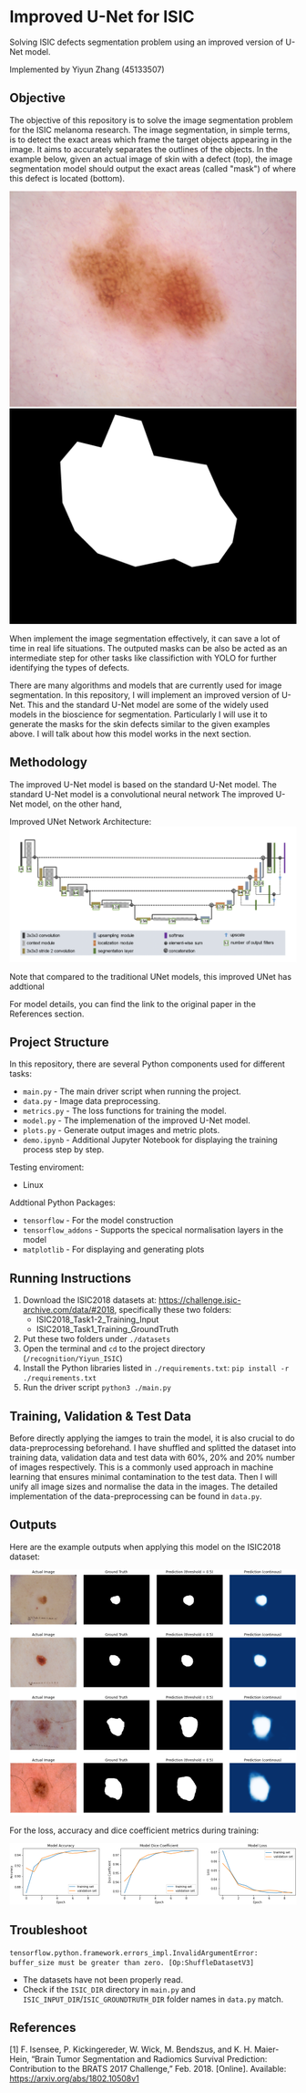 # Improved U-Net for ISIC
Solving ISIC defects segmentation problem using an improved version of U-Net model.

Implemented by Yiyun Zhang (45133507)

## Objective
The objective of this repository is to solve the image segmentation problem for the ISIC melanoma research.
The image segmentation, in simple terms, is to detect the exact areas which frame the target objects appearing in the image.
It aims to accurately separates the outlines of the objects.
In the example below, given an actual image of skin with a defect (top),
the image segmentation model should output the exact areas (called "mask") of where this defect is located (bottom).

![Example of the skin](./images/skin_example.jpg)
![Example of the segmentation mask](./images/mask_example.png)

When implement the image segmentation effectively, it can save a lot of time in real life situations.
The outputed masks can be also be acted as an intermediate step for other tasks like
classifiction with YOLO for further identifying the types of defects.

There are many algorithms and models that are currently used for image segmentation.
In this repository, I will implement an improved version of U-Net.
This and the standard U-Net model are some of the widely used models in the bioscience for segmentation.
Particularly I will use it to generate the masks for the skin defects similar to the given examples above.
I will talk about how this model works in the next section.


## Methodology
The improved U-Net model is based on the standard U-Net model.
The standard U-Net model is a convolutional neural network
The improved U-Net model, on the other hand, 

Improved UNet Network Architecture:
![Improved UNet Architecture](./images/Improved_UNet.png)

<!-- [Image of unet model summary] -->

Note that compared to the traditional UNet models, this improved UNet has addtional 

For model details, you can find the link to the original paper in the References section.

## Project Structure
In this repository, there are several Python components used for different tasks:
- `main.py` - The main driver script when running the project.
- `data.py` - Image data preprocessing.
- `metrics.py` - The loss functions for training the model.
- `model.py` - The implemenation of the improved U-Net model.
- `plots.py` - Generate output images and metric plots.
- `demo.ipynb` - Additional Jupyter Notebook for displaying the training process step by step.

Testing enviroment:
- Linux

Addtional Python Packages:
- `tensorflow` - For the model construction
- `tensorflow_addons` - Supports the specical normalisation layers in the model
- `matplotlib` - For displaying and generating plots

## Running Instructions
1. Download the ISIC2018 datasets at: https://challenge.isic-archive.com/data/#2018, specifically these two folders:
    - ISIC2018_Task1-2_Training_Input
    - ISIC2018_Task1_Training_GroundTruth
2. Put these two folders under `./datasets`
3. Open the terminal and `cd` to the project directory (`/recognition/Yiyun_ISIC`)
4. Install the Python libraries listed in `./requirements.txt`: `pip install -r ./requirements.txt`
5. Run the driver script `python3 ./main.py`

## Training, Validation & Test Data
Before directly applying the iamges to train the model, it is also crucial to do data-preprocessing beforehand.
I have shuffled and splitted the dataset into training data,
validation data and test data with 60%, 20% and 20% number of images respectively.
This is a commonly used approach in machine learning that ensures minimal contamination to the test data.
Then I will unify all image sizes and normalise the data in the images.
The detailed implementation of the data-preprocessing can be found in `data.py`.

## Outputs
Here are the example outputs when applying this model on the ISIC2018 dataset:

![Predictions Plot](./images/plot_sample.png)

For the loss, accuracy and dice coefficient metrics during training:

![Metrics Plot](./images/plot_metrics_sample.png)

## Troubleshoot
`tensorflow.python.framework.errors_impl.InvalidArgumentError: buffer_size must be greater than zero. [Op:ShuffleDatasetV3]`
- The datasets have not been properly read.
- Check if the `ISIC_DIR` directory in `main.py` and `ISIC_INPUT_DIR`/`ISIC_GROUNDTRUTH_DIR` folder names in `data.py` match.

## References
\[1\] F. Isensee, P. Kickingereder, W. Wick, M. Bendszus, and K. H. Maier-Hein, “Brain Tumor Segmentation
and Radiomics Survival Prediction: Contribution to the BRATS 2017 Challenge,” Feb. 2018. \[Online\].
Available: https://arxiv.org/abs/1802.10508v1
